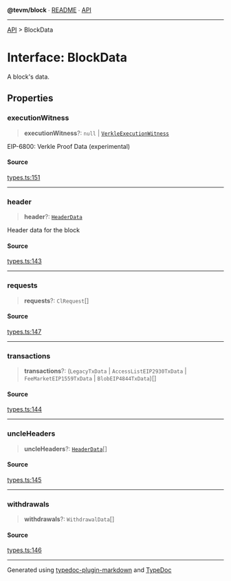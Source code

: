 **@tevm/block** ∙ [README](../README.md) ∙ [API](../API.md)

***

[API](../API.md) > BlockData

# Interface: BlockData

A block's data.

## Properties

### executionWitness

> **executionWitness**?: `null` \| [`VerkleExecutionWitness`](VerkleExecutionWitness.md)

EIP-6800: Verkle Proof Data (experimental)

#### Source

[types.ts:151](https://github.com/evmts/tevm-monorepo/blob/main/packages/block/src/types.ts#L151)

***

### header

> **header**?: [`HeaderData`](HeaderData.md)

Header data for the block

#### Source

[types.ts:143](https://github.com/evmts/tevm-monorepo/blob/main/packages/block/src/types.ts#L143)

***

### requests

> **requests**?: `ClRequest`[]

#### Source

[types.ts:147](https://github.com/evmts/tevm-monorepo/blob/main/packages/block/src/types.ts#L147)

***

### transactions

> **transactions**?: (`LegacyTxData` \| `AccessListEIP2930TxData` \| `FeeMarketEIP1559TxData` \| `BlobEIP4844TxData`)[]

#### Source

[types.ts:144](https://github.com/evmts/tevm-monorepo/blob/main/packages/block/src/types.ts#L144)

***

### uncleHeaders

> **uncleHeaders**?: [`HeaderData`](HeaderData.md)[]

#### Source

[types.ts:145](https://github.com/evmts/tevm-monorepo/blob/main/packages/block/src/types.ts#L145)

***

### withdrawals

> **withdrawals**?: `WithdrawalData`[]

#### Source

[types.ts:146](https://github.com/evmts/tevm-monorepo/blob/main/packages/block/src/types.ts#L146)

***
Generated using [typedoc-plugin-markdown](https://www.npmjs.com/package/typedoc-plugin-markdown) and [TypeDoc](https://typedoc.org/)
